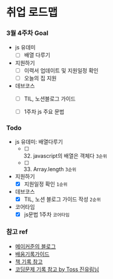 # 취업 로드맵

### 3월 4주차 Goal

- js 유데미
  - [ ] 배열 다루기

- 지원하기
  - [ ] 이력서 업데이트 및 지원일정 확인
  - [ ] 오늘의 집 지원

- 데브코스
  - [ ] TIL, 노션블로그 가이드
  - [ ] 1주차 js 주요 문법


### Todo

- js 유데미: 배열다루기
  - [ ] 32. javascript의 배열은 객체다 `3순위`
  - [ ] 33. Array.length `3순위`

- 지원하기
  - [x] 지원일정 확인 `1순위`

- 데브코스
  - [x] TIL, 노션 블로그 가이드 작성 `2순위`

- 코어타임
  - [x] js문법 1주차 `코어타임`
### 참고 ref

- [메이커준의 블로그](https://blog.makerjun.com/)
- [배움기록가이드](https://prgrms.notion.site/3b9a2f8582b24e16a6d533b6b7f64912)
- [책 기록 참고](https://www.notion.so/3ef13d0fd6224f33b14761023e8af676?v=7835480982c2494eb684d35f494a6a92)
- [코딩문제 기록 참고 by Toss 진유림님](http://milooy.github.io/TIL/Daily-Coding/codewars-170922-factorial-tail.html#my-answer)